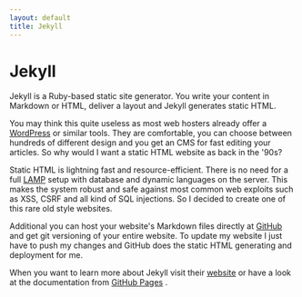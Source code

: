 ```yaml
---
layout: default
title: Jekyll
---
```


Jekyll
======

Jekyll is a Ruby-based static site generator.  You write your content in Markdown or HTML, deliver a layout and Jekyll generates static HTML. 

You may think this quite useless as most web hosters already offer a [WordPress](https://wordpress.org/) or similar tools. They are comfortable, you can choose between hundreds of different design and you get an CMS for fast editing your articles. So why would I want a static HTML website as back in the '90s?

Static HTML is lightning fast and resource-efficient. There is no need for a full [LAMP](http://en.wikipedia.org/wiki/LAMP_%28software_bundle%29) setup with database and dynamic languages on the server. This makes the system robust and safe against most common web exploits such as XSS, CSRF and all kind of SQL injections. So I decided to create one of this rare old style websites.

Additional you can host your website's Markdown files directly at [GitHub](https://www.github.com) and get git versioning of your entire website. To update my website I just have to push my changes and GitHub does the static HTML generating and deployment for me. 

When you want to learn more about Jekyll visit their [website](https://github.com/jekyll/jekyll) or have a look at the documentation from [GitHub Pages](https://pages.github.com/) .
